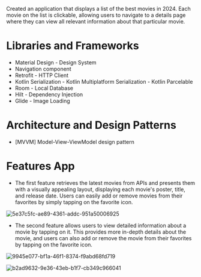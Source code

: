 Created an application that displays a list of the best movies in 2024. Each movie on the list is clickable, allowing users to navigate to a details page where they can view all relevant information about that particular movie.

# Libraries and Frameworks
- Material Design - Design System
- Navigation component
- Retrofit - HTTP Client
- Kotlin Serialization - Kotlin Multiplatform Serialization - Kotlin Parcelable
- Room - Local Database
- Hilt - Dependency Injection
- Glide - Image Loading

# Architecture and Design Patterns
- [MVVM] Model-View-ViewModel design pattern

# Features App
- The first feature retrieves the latest movies from APIs and presents them with a visually appealing layout, displaying each movie's poster, title, and release date. Users can easily add or remove movies from their favorites by simply tapping on the favorite icon.

![5e37c5fc-ae89-4361-addc-951a50006925](https://github.com/user-attachments/assets/36702b88-b589-4692-bc73-75d663483345)

- The second feature allows users to view detailed information about a movie by tapping on it. This provides more in-depth details about the movie, and users can also add or remove the movie from their favorites by tapping on the favorite icon.
  
![9945e077-bf1a-46f1-8374-f9abd68fd719](https://github.com/user-attachments/assets/32d14c6d-e966-49f0-9010-5b6438424870)

![b2ad9632-9e36-43eb-b1f7-cb349c966041](https://github.com/user-attachments/assets/c570c4a8-1c7d-40bb-81d1-fda50cc0e0b4)


